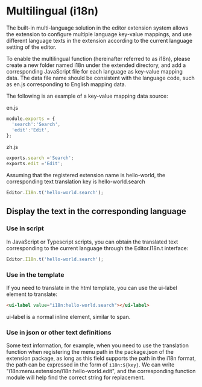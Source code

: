 # Multilingual (i18n)

The built-in multi-language solution in the editor extension system allows the extension to configure multiple language key-value mappings, and use different language texts in the extension according to the current language setting of the editor.

To enable the multilingual function (hereinafter referred to as i18n), please create a new folder named i18n under the extended directory, and add a corresponding JavaScript file for each language as key-value mapping data. The data file name should be consistent with the language code, such as en.js corresponding to English mapping data.

The following is an example of a key-value mapping data source:

en.js

```javascript
module.exports = {
  'search':'Search',
  'edit':'Edit',
};
```

zh.js

```javascript
exports.search ='Search';
exports.edit ='Edit';
```

Assuming that the registered extension name is hello-world, the corresponding text translation key is hello-world.search

```javascript
Editor.I18n.t('hello-world.search');
```

## Display the text in the corresponding language

### Use in script

In JavaScript or Typescript scripts, you can obtain the translated text corresponding to the current language through the Editor.I18n.t interface:

```javascript
Editor.I18n.t('hello-world.search');
```

### Use in the template

If you need to translate in the html template, you can use the ui-label element to translate:

```html
<ui-label value="i18n:hello-world.search"></ui-label>
```

ui-label is a normal inline element, similar to span.

### Use in json or other text definitions

Some text information, for example, when you need to use the translation function when registering the menu path in the package.json of the extension package, as long as this field supports the path in the i18n format, the path can be expressed in the form of `i18n:${key}`. We can write "i18n:menu.extension/i18n:hello-world.edit", and the corresponding function module will help find the correct string for replacement.